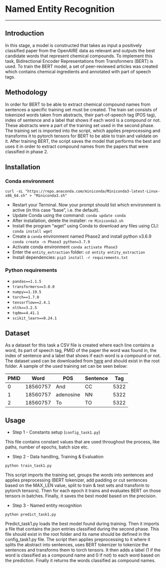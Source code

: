# Named Entity Recognition
---
## Introduction

In this stage, a model is constructed that takes as input a positively classified paper from the OpenAIRE data as relevant and outputs the best candidate words that represent chemical compounds. To implement this task, Bidirectional Encoder Representations from Transformers (BERT) is used. To train the BERT model, a set of peer-reviewed articles was created which contains chemical ingredients and annotated with part of speech tags.

## Methodology

In order for BERT to be able to extract chemical compound names from sentences a specific training set must be created. The train set consists of tokenized words taken from abstracts, their part-of-speech tag (POS tag), index of sentence and a label that shows if each word is a compound or not. These abstracts were a part of the training set used in the second phase. The training set is imported into the script, which applies preprocessing and transforms it to pytorch tensors for BERT to be able to train and validate on it. After training BERT, the script saves the model that performs the best  and uses it in order to extract compound names from the papers that were classified in phase 2.

## Installation
### Conda environment
`curl -sL "https://repo.anaconda.com/miniconda/Miniconda3-latest-Linux-x86_64.sh" > "Miniconda3.sh"`
* Restart your Terminal. Now your prompt should list which environment is active (in this case “base”, i.e. the default).
*    Update Conda using the command:
`conda update conda`
*    After installation, delete the installer:
`rm Miniconda3.sh`
*    Install the program “wget” using Conda to download any files using CLI:
`conda install wget`
*    Create a `conda` environment named Phase2 and install python v3.6.9
`conda create -n Phase3 python=3.7.9`
*    Activate conda environment 
`conda activate Phase3`
*    Enter the `entity_extraction` folder: `cd entity entity_extraction`
*    Install dependencies:
`pip3 install -r requirements.txt`

### Python requirements
* `pandas==1.1.5`
* `transformers==3.0.0`
* `numpy==1.19.5`
* `torch==1.7.0`
* `tensorflow==2.4.1`
* `nltk==3.2.5`
* `tqdm==4.41.1`
* `scikit_learn==0.24.1`

## Dataset

As a dataset for this task a CSV file is created where each line contains a word, its part of speech tag, PMID of the paper the word was found in, the index of sentence and a label that shows if each word is a compound or not. The dataset used can be downloaded from [here](https://drive.google.com/drive/folders/1hlnRv9GIaQSVUQeSBAkc-k8BJIDWwls7) and should exist in the root folder.
A sample of the used training set can be seen below:


PMID|Word|POS|Sentence|Tag
-|-|-|-|-
0|18560757|And|CC|5322|0
1|18560757|adenosine|NN|5322|1
2|18560757|To|TO|5322|0

## Usage

* Step 1 - Constants setup (`config_task1.py`)

This file contains constant values that are used throughout the process, like paths, number of epochs, batch size etc. 

* Step 2 - Data handling, Training & Evaluation

`python train_task1.py`

This script imports the training set, groups the words into sentences and applies preprocessing (BERT tokenizer, add padding or cut sentences based on the MAX_LEN value, split to train & test sets and transform to pytorch tensors). Then for each epoch it trains and evaluates BERT on those tensors in batches. Finally, it saves the best model based on the precision.


* Step 3 - Named entity recognition

`python predict_task1.py`

Predict_task1.py loads the best model found during training. Then it imports a file that contains the json entries classified during the second phase. This file should exist in the root folder and its name should be defined in the config_task1.py file. The script then applies preprocessing to it where it splits the abstract into sentences, uses BERT tokenizer to tokenize the sentences and transforms them to torch tensors. It then adds a label (1 if the word is classified as a compound name and 0 if not) to each word based on the prediction. Finally it returns the words classified as compound names.

